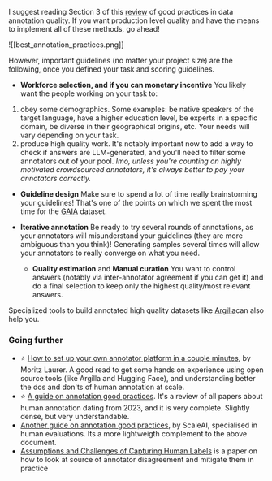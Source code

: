 I suggest reading Section 3 of this [review](https://aclanthology.org/2024.cl-3.1.pdf) of good practices in data annotation quality. If you want production level quality and have the means to implement all of these methods, go ahead! 

  ![[best_annotation_practices.png]]

However, important guidelines (no matter your project size) are the following, once you defined your task and scoring guidelines.

- **Workforce selection, and if you can monetary incentive**
You likely want the people working on your task to:
1) obey some demographics. 
	Some examples: be native speakers of the target language, have a higher education level, be experts in a specific domain, be diverse in their geographical origins, etc. 
	 Your needs will vary depending on your task.
1) produce high quality work. 
	It's notably important now to add a way to check if answers are LLM-generated, and you'll need to filter some annotators out of your pool.
  *Imo, unless you're counting on highly motivated crowdsourced annotators, it's always better to pay your annotators correctly.*

- **Guideline design** 
Make sure to spend a lot of time really brainstorming your guidelines! That's one of the points on which we spent the most time for the [GAIA](https://huggingface.co/gaia-benchmark) dataset.

- **Iterative annotation** 
Be ready to try several rounds of annotations, as your annotators will misunderstand your guidelines (they are more ambiguous than you think)! Generating samples several times will allow your annotators to really converge on what you need.

  - **Quality estimation** and **Manual curation**
You want to control answers (notably via inter-annotator agreement if you can get it) and do a final selection to keep only the highest quality/most relevant answers.

Specialized tools to build annotated high quality datasets like [Argilla](https://argilla.io/)can also help you. 
### Going further
- ⭐ [How to set up your own annotator platform in a couple minutes](https://huggingface.co/learn/cookbook/enterprise_cookbook_argilla), by Moritz Laurer. A good read to get some hands on experience using open source tools (like Argilla and Hugging Face), and understanding better the dos and don'ts of human annotation at scale.
- ⭐ [A guide on annotation good practices](https://aclanthology.org/2024.cl-3.1.pdf). It's a review of all papers about human annotation dating from 2023, and it is very complete. Slightly dense, but very understandable.
- [Another guide on annotation good practices](https://scale.com/guides/data-labeling-annotation-guide), by ScaleAI, specialised in human evaluations. Its a more lightweigth complement to the above document.
- [Assumptions and Challenges of Capturing Human Labels](https://aclanthology.org/2024.naacl-long.126.pdf) is a paper on how to look at source of annotator disagreement and mitigate them in practice